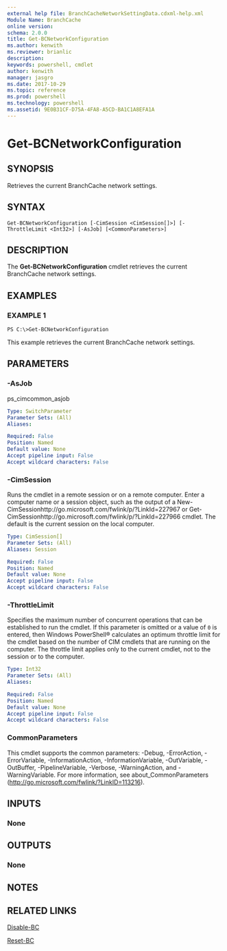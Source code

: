 ```yaml
---
external help file: BranchCacheNetworkSettingData.cdxml-help.xml
Module Name: BranchCache
online version: 
schema: 2.0.0
title: Get-BCNetworkConfiguration
ms.author: kenwith
ms.reviewer: brianlic
description: 
keywords: powershell, cmdlet
author: kenwith
manager: jasgro
ms.date: 2017-10-29
ms.topic: reference
ms.prod: powershell
ms.technology: powershell
ms.assetid: 9E0B31CF-D75A-4FA8-A5CD-BA1C1A8EFA1A
---
```


# Get-BCNetworkConfiguration

## SYNOPSIS
Retrieves the current BranchCache network settings.

## SYNTAX

```
Get-BCNetworkConfiguration [-CimSession <CimSession[]>] [-ThrottleLimit <Int32>] [-AsJob] [<CommonParameters>]
```

## DESCRIPTION
The **Get-BCNetworkConfiguration** cmdlet retrieves the current BranchCache network settings.

## EXAMPLES

### EXAMPLE 1
```
PS C:\>Get-BCNetworkConfiguration
```

This example retrieves the current BranchCache network settings.

## PARAMETERS

### -AsJob
ps_cimcommon_asjob

```yaml
Type: SwitchParameter
Parameter Sets: (All)
Aliases: 

Required: False
Position: Named
Default value: None
Accept pipeline input: False
Accept wildcard characters: False
```

### -CimSession
Runs the cmdlet in a remote session or on a remote computer.
Enter a computer name or a session object, such as the output of a New-CimSessionhttp://go.microsoft.com/fwlink/p/?LinkId=227967 or Get-CimSessionhttp://go.microsoft.com/fwlink/p/?LinkId=227966 cmdlet.
The default is the current session on the local computer.

```yaml
Type: CimSession[]
Parameter Sets: (All)
Aliases: Session

Required: False
Position: Named
Default value: None
Accept pipeline input: False
Accept wildcard characters: False
```

### -ThrottleLimit
Specifies the maximum number of concurrent operations that can be established to run the cmdlet.
If this parameter is omitted or a value of `0` is entered, then Windows PowerShell® calculates an optimum throttle limit for the cmdlet based on the number of CIM cmdlets that are running on the computer.
The throttle limit applies only to the current cmdlet, not to the session or to the computer.

```yaml
Type: Int32
Parameter Sets: (All)
Aliases: 

Required: False
Position: Named
Default value: None
Accept pipeline input: False
Accept wildcard characters: False
```

### CommonParameters
This cmdlet supports the common parameters: -Debug, -ErrorAction, -ErrorVariable, -InformationAction, -InformationVariable, -OutVariable, -OutBuffer, -PipelineVariable, -Verbose, -WarningAction, and -WarningVariable. For more information, see about_CommonParameters (http://go.microsoft.com/fwlink/?LinkID=113216).

## INPUTS

### None

## OUTPUTS

### None

## NOTES

## RELATED LINKS

[Disable-BC](./Disable-BC.md)

[Reset-BC](./Reset-BC.md)

